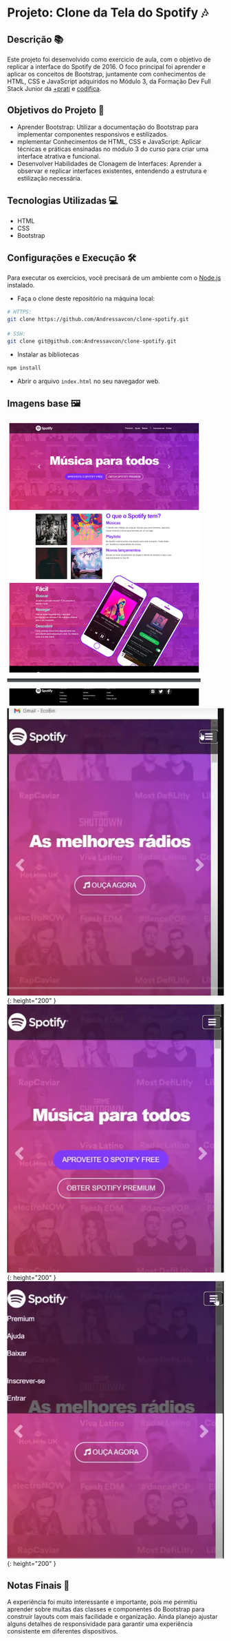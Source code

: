 # Projeto: Clone da Tela do Spotify 🎶

## Descrição 📚

Este projeto foi desenvolvido como exercicio de aula, com o objetivo de replicar a interface do Spotify de 2016. O foco principal foi aprender e aplicar os conceitos de Bootstrap, juntamente com conhecimentos de HTML, CSS e JavaScript adquiridos no Módulo 3, da Formação Dev Full Stack Junior da [+prati](https://www.maisprati.com.br/) e [codifica](https://www.codificaedu.com.br/).

## Objetivos do Projeto 🎯

- Aprender Bootstrap: Utilizar a documentação do Bootstrap para implementar componentes responsivos e estilizados.
- mplementar Conhecimentos de HTML, CSS e JavaScript: Aplicar técnicas e práticas ensinadas no módulo 3 do curso para criar uma interface atrativa e funcional.
- Desenvolver Habilidades de Clonagem de Interfaces: Aprender a observar e replicar interfaces existentes, entendendo a estrutura e estilização necessária.

## Tecnologias Utilizadas 💻

- HTML
- CSS
- Bootstrap

## Configurações e Execução 🛠️

Para executar os exercícios, você precisará de um ambiente com o [Node.js](https://nodejs.org/) instalado.

- Faça o clone deste repositório na máquina local:

```bash
# HTTPS:
git clone https://github.com/Andressavcon/clone-spotify.git

# SSH:
git clone git@github.com:Andressavcon/clone-spotify.git
```

- Instalar as bibliotecas

```bash
npm install
```

- Abrir o arquivo `index.html` no seu navegador web.

## Imagens base 🖼️

![Img base clone 1](./src/img/clone1.png)
![Img base clone 2](./src/img/clone2.png){: height="200" } ![Img base clone 3](./src/img/clone3.png){: height="200" } ![Img base clone 4](./src/img/clone4.png){: height="200" }

## Notas Finais 📝

A experiência foi muito interessante e importante, pois me permitiu aprender sobre muitas das classes e componentes do Bootstrap para construir layouts com mais facilidade e organização. Ainda planejo ajustar alguns detalhes de responsividade para garantir uma experiência consistente em diferentes dispositivos.
